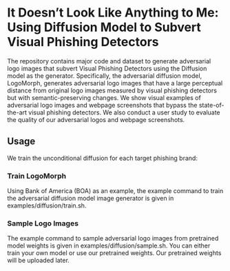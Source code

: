 # It Doesn’t Look Like Anything to Me: Using Diffusion Model to Subvert Visual Phishing Detectors

The repository contains major code and dataset to generate adversarial logo images that subvert Visual Phishing Detectors using the Diffusion model as the generator. Specifically, the adversarial diffusion model, LogoMorph, generates adversarial logo images that have a large perceptual distance from original logo images measured by visual phishing detectors but with semantic-preserving changes. We show visual examples of adversarial logo images and webpage screenshots that bypass the state-of-the-art visual phishing detectors. We also conduct a user study to evaluate the quality of our adversarial logos and webpage screenshots. 


## Usage
We train the unconditional diffusion for each target phishing brand: 

### Train LogoMorph
Using Bank of America (BOA) as an example, the example command to train the adversarial diffusion model image generator is given in examples/diffusion/train.sh. 

### Sample Logo Images
The example command to sample adversarial logo images from pretrained model weights is given in examples/diffusion/sample.sh. You can either train your own model or use our pretrained weights. Our pretrained weights will be uploaded later.  

